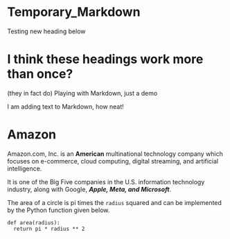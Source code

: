 # Temporary_Markdown
Testing new heading below
# I think these headings work more than once?
(they in fact do)
Playing with Markdown, just a demo

I am adding text to Markdown, how neat!

# Amazon 
Amazon.com, Inc. is an **American** multinational technology company which focuses on e-commerce, cloud computing, digital streaming, and artificial intelligence.

It is one of the Big Five companies in the U.S. information technology industry, along with Google, ___Apple, Meta, and Microsoft___.

The area of a circle is pi times the `radius` squared and can be implemented by the Python function given below.
``` 
def area(radius):
  return pi * radius ** 2
```



